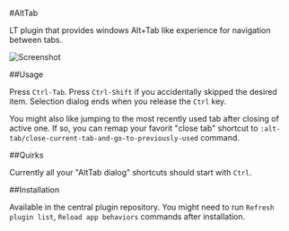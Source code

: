 #AltTab

LT plugin that provides windows Alt+Tab like experience for navigation between tabs.

![Screenshot](http://snag.gy/2KWht.jpg)

##Usage

Press `Ctrl-Tab`. Press `Ctrl-Shift` if you accidentally
skipped the desired item. Selection dialog ends when you release
the `Ctrl` key.

You might also like jumping to the most recently used tab after
closing of active one. If so, you can remap your favorit "close tab" shortcut to
`:alt-tab/close-current-tab-and-go-to-previously-used` command.

##Quirks

Currently all your "AltTab dialog" shortcuts should start with `Ctrl`.

##Installation

Available in the central plugin repository.
You might need to run `Refresh plugin list`, `Reload app behaviors`
commands after installation.